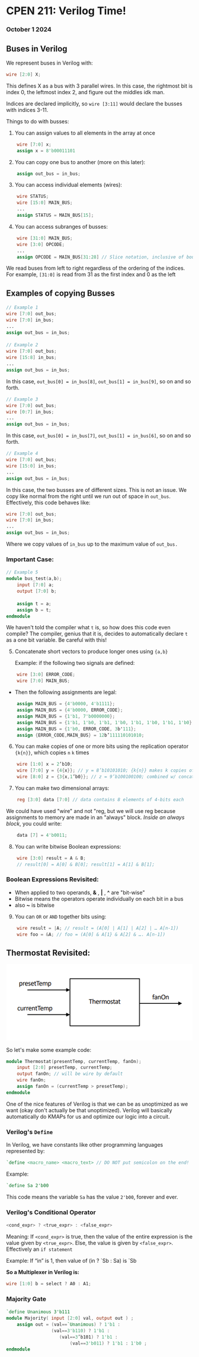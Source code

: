 # **CPEN 211: Verilog Time!**
### October 1 2024

## Buses in Verilog

We represent buses in Verilog with:
``` Verilog
wire [2:0] X;
```
This defines X as a bus with 3 parallel wires. In this case, the rightmost bit is index 0, the leftmost index 2, and figure out the middles idk man.

Indices are declared implicitly, so `wire [3:11]` would declare the busses with indices 3-11.

Things to do with busses:

1. You can assign values to all elements in the array at once
``` Verilog
    wire [7:0] x;
    assign x = 8'b00011101
```
2. You can copy one bus to another (more on this later):
``` Verilog
    assign out_bus = in_bus;
```
3. You can access individual elements (wires):
``` Verilog
    wire STATUS;
    wire [15:0] MAIN_BUS;
    ...
    assign STATUS = MAIN_BUS[15];
```
4. You can access subranges of busses:
``` Verilog
    wire [31:0] MAIN_BUS;
    wire [3:0] OPCODE;
    ...
    assign OPCODE = MAIN_BUS[31:28] // Slice notation, inclusive of boundaries
```
We read buses from left to right regardless of the ordering of the indices. For example, `[31:0]` is read from 31 as the first index and 0 as the left

## **Examples of copying Busses**

``` Verilog
// Example 1
wire [7:0] out_bus;
wire [7:0] in_bus;
...
assign out_bus = in_bus;

// Example 2
wire [7:0] out_bus;
wire [15:8] in_bus;
...
assign out_bus = in_bus;
```
In this case, `out_bus[0] = in_bus[8]`, `out_bus[1] = in_bus[9]`, so on and so forth.
``` Verilog
// Example 3
wire [7:0] out_bus;
wire [0:7] in_bus;
...
assign out_bus = in_bus;
```
In this case, `out_bus[0] = in_bus[7]`, `out_bus[1] = in_bus[6]`, so on and so forth.
``` Verilog
// Example 4
wire [7:0] out_bus;
wire [15:0] in_bus;
...
assign out_bus = in_bus;
```
In this case, the two busses are of different sizes. This is not an issue. We copy like normal from the right until we run out of space in `out_bus`. Effectively, this code behaves like:
``` Verilog
wire [7:0] out_bus;
wire [7:0] in_bus;
...
assign out_bus = in_bus;
```
Where we copy values of `in_bus` up to the maximum value of `out_bus.`
### **Important Case:**
``` Verilog
// Example 5
module bus_test(a,b);
    input [7:0] a;
    output [7:0] b;

    assign t = a;
    assign b = t;
endmodule
```
We haven't told the compiler what `t` is, so how does this code even compile? The compiler, genius that it is, decides to automatically declare `t` as a one bit variable. Be careful with this!

5. Concatenate short vectors to produce longer ones using `{a,b}`

    Example: if the following two signals are defined:
``` Verilog
    wire [3:0] ERROR_CODE;
    wire [7:0] MAIN_BUS;
```
- Then the following assignments are legal:
``` Verilog
    assign MAIN_BUS = {4'b0000, 4'b1111};
    assign MAIN_BUS = {4'b0000, ERROR_CODE};
    assign MAIN_BUS = {1'b1, 7'b0000000};
    assign MAIN_BUS = {1'b1, 1'b0, 1'b1, 1'b0, 1'b1, 1'b0, 1'b1, 1'b0};
    assign MAIN_BUS = {1'b0, ERROR_CODE, 3b'111};
    assign {ERROR_CODE,MAIN_BUS} = 12b’111110101010;
```

6. You can make copies of one or more bits using the replication operator `{k{n}}`, which copies `n` `k` times

``` Verilog
    wire [1:0] x = 2’b10;
    wire [7:0] y = {4{x}}; // y = 8’b10101010; {k{n}} makes k copies of n
    wire [8:0] z = {3{x,1’b0}}; // z = 9’b100100100; combined w/ concat.
```
7. You can make two dimensional arrays:
``` Verilog
    reg [3:0] data [7:0] // data contains 8 elements of 4-bits each
```
We could have used "wire" and not "reg, but we will use reg because assignments to memory are made in an "always" block. *Inside an always block*, you could write:
``` Verilog
    data [7] = 4'b0011;
```
8. You can write bitwise Boolean expressions:
``` Verilog
    wire [3:0] result = A & B;
    // result[0] = A[0] & B[0]; result[1] = A[1] & B[1];
```

### **Boolean Expressions Revisited:**
- When applied to two operands, **&** , **|** , **^** are "bit-wise"
- Bitwise means the operators operate individually on each bit in a bus
- also **~** is bitwise

9. You can `OR` or `AND` together bits using:
``` Verilog
    wire result = |A; // result = (A[0] | A[1] | A[2] | … A[n-1])
    wire foo = &A; // foo = (A[0] & A[1} & A[2] & …. A[n-1])
```

## **Thermostat Revisited:**
![alt text](image.png)  

So let's make some example code:
``` Verilog
module Thermostat(presentTemp, currentTemp, fanOn);
    input [2:0] presetTemp, currentTemp;
    output fanOn; // will be wire by default
    wire fanOn;
    assign fanOn = (currentTemp > presetTemp);
endmodule
```

One of the nice features of Verilog is that we can be as unoptimized as we want (okay don't actually be that unoptimized). Verilog will basically automatically do KMAPs for us and optimize our logic into a circuit.

### **Verilog's `Define`**

In Verilog, we have constants like other programming languages represented by:
``` Verilog
`define <macro_name> <macro_text> // DO NOT put semicolon on the end!
```
Example:
``` Verilog
`define Sa 2'b00
```
This code means the variable `Sa` has the value `2'b00`, forever and ever.

### **Verilog's Conditional Operator**
``` Verilog
<cond_expr> ? <true_expr> : <false_expr>
```

Meaning: If `<cond_expr>` is true, then the value of the entire expression is the value given by `<true_expr>`. Else, the value is given by `<false_expr>`. Effectively an `if statement`

Example:
If “in” is 1, then value of (in ? \`Sb : Sa) is `Sb

**So a Multiplexer in Verilog is:**
``` Verilog
wire [1:0] b = select ? A0 : A1;
```

### **Majority Gate**

``` Verilog
`define Unanimous 3'b111
module Majority( input [2:0] val, output out ) ;
    assign out = (val==`Unanimous) ? 1'b1 :
                 (val==3'b110) ? 1'b1 :
                    (val==3’b101) ? 1'b1 :
                        (val==3'b011) ? 1'b1 : 1'b0 ;
endmodule
```